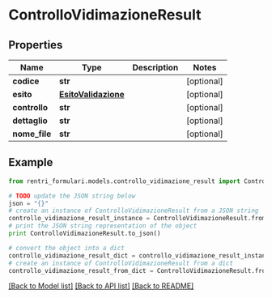 # ControlloVidimazioneResult


## Properties
Name | Type | Description | Notes
------------ | ------------- | ------------- | -------------
**codice** | **str** |  | [optional] 
**esito** | [**EsitoValidazione**](EsitoValidazione.md) |  | [optional] 
**controllo** | **str** |  | [optional] 
**dettaglio** | **str** |  | [optional] 
**nome_file** | **str** |  | [optional] 

## Example

```python
from rentri_formulari.models.controllo_vidimazione_result import ControlloVidimazioneResult

# TODO update the JSON string below
json = "{}"
# create an instance of ControlloVidimazioneResult from a JSON string
controllo_vidimazione_result_instance = ControlloVidimazioneResult.from_json(json)
# print the JSON string representation of the object
print ControlloVidimazioneResult.to_json()

# convert the object into a dict
controllo_vidimazione_result_dict = controllo_vidimazione_result_instance.to_dict()
# create an instance of ControlloVidimazioneResult from a dict
controllo_vidimazione_result_from_dict = ControlloVidimazioneResult.from_dict(controllo_vidimazione_result_dict)
```
[[Back to Model list]](../README.md#documentation-for-models) [[Back to API list]](../README.md#documentation-for-api-endpoints) [[Back to README]](../README.md)


